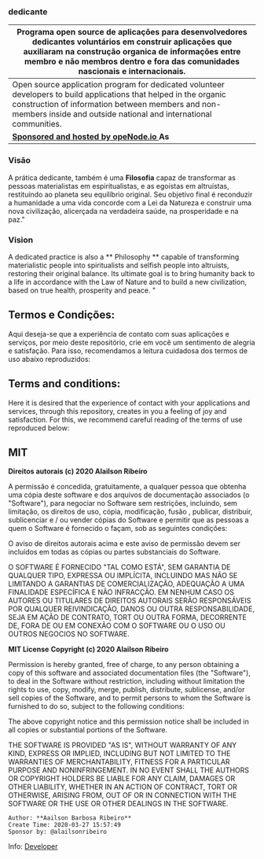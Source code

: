 ### dedicante


| Programa open source de aplicações para desenvolvedores dedicantes voluntários em construir aplicações que auxiliaram na construção organica de informações entre membro e não membros dentro e fora das comunidades nascionais e internacionais. |
|---|
|Open source application program for dedicated volunteer developers to build applications that helped in the organic construction of information between members and non-members inside and outside national and international communities. |
| **<a href="https://www.openode.io/"> Sponsored and hosted by opeNode.io </a> As** |

### Visão
A prática dedicante, também é uma **Filosofia** capaz de transformar as pessoas materialistas em espiritualistas, e as egoístas em altruístas, restituindo ao planeta seu equilíbrio original. Seu objetivo final é reconduzir a humanidade a uma vida concorde com a Lei da Natureza e construir uma nova civilização, alicerçada na verdadeira saúde, na prosperidade e na paz."

### Vision
A dedicated practice is also a ** Philosophy ** capable of transforming materialistic people into spiritualists and selfish people into altruists, restoring their original balance. Its ultimate goal is to bring humanity back to a life in accordance with the Law of Nature and to build a new civilization, based on true health, prosperity and peace. "

## Termos e Condições:
Aqui deseja-se que a experiência de contato com suas aplicações e serviços, por meio deste repositório, crie em você um sentimento de alegria e satisfação. Para isso, recomendamos a leitura cuidadosa dos termos de uso abaixo reproduzidos:

## Terms and conditions:
Here it is desired that the experience of contact with your applications and services, through this repository, creates in you a feeling of joy and satisfaction. For this, we recommend careful reading of the terms of use reproduced below:

## MIT
**Direitos autorais (c) 2020 Alailson Ribeiro**

A permissão é concedida, gratuitamente, a qualquer pessoa que obtenha uma cópia deste software e dos arquivos de documentação associados (o "Software"), para negociar no Software sem restrições, incluindo, sem limitação, os direitos de uso, cópia, modificação, fusão , publicar, distribuir, sublicenciar e / ou vender cópias do Software e permitir que as pessoas a quem o Software é fornecido o façam, sob as seguintes condições:

O aviso de direitos autorais acima e este aviso de permissão devem ser incluídos em todas as cópias ou partes substanciais do Software.

O SOFTWARE É FORNECIDO "TAL COMO ESTÁ", SEM GARANTIA DE QUALQUER TIPO, EXPRESSA OU IMPLÍCITA, INCLUINDO MAS NÃO SE LIMITANDO A GARANTIAS DE COMERCIALIZAÇÃO, ADEQUAÇÃO A UMA FINALIDADE ESPECÍFICA E NÃO INFRACÇÃO. EM NENHUM CASO OS AUTORES OU TITULARES DE DIREITOS AUTORAIS SERÃO RESPONSÁVEIS POR QUALQUER REIVINDICAÇÃO, DANOS OU OUTRA RESPONSABILIDADE, SEJA EM AÇÃO DE CONTRATO, TORT OU OUTRA FORMA, DECORRENTE DE, FORA DE OU EM CONEXÃO COM O SOFTWARE OU O USO OU OUTROS NEGOCIOS NO SOFTWARE.

**MIT License**
**Copyright (c) 2020 Alailson Ribeiro**

Permission is hereby granted, free of charge, to any person obtaining a copy of this software and associated documentation files (the "Software"), to deal in the Software without restriction, including without limitation the rights to use, copy, modify, merge, publish, distribute, sublicense, and/or sell copies of the Software, and to permit persons to whom the Software is furnished to do so, subject to the following conditions:

The above copyright notice and this permission notice shall be included in all copies or substantial portions of the Software.

THE SOFTWARE IS PROVIDED "AS IS", WITHOUT WARRANTY OF ANY KIND, EXPRESS OR IMPLIED, INCLUDING BUT NOT LIMITED TO THE WARRANTIES OF MERCHANTABILITY, FITNESS FOR A PARTICULAR PURPOSE AND NONINFRINGEMENT. IN NO EVENT SHALL THE AUTHORS OR COPYRIGHT HOLDERS BE LIABLE FOR ANY CLAIM, DAMAGES OR OTHER LIABILITY, WHETHER IN AN ACTION OF CONTRACT, TORT OR OTHERWISE, ARISING FROM, OUT OF OR IN CONNECTION WITH THE SOFTWARE OR THE USE OR OTHER DEALINGS IN THE SOFTWARE.

```
Author: **Aailson Barbosa Ribeiro** 
Create Time: 2020-03-27 15:57:49 
Sponsor by: @alailsonribeiro 
```
Info: [Developer](https://www.credential.net/profile/alailsonbarbosaribeiro/wallet) 

